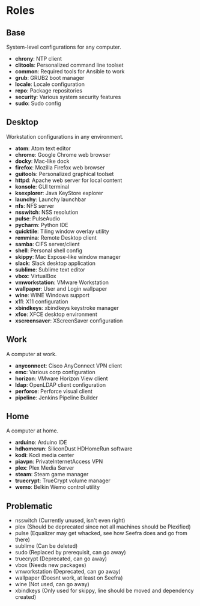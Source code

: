 Roles
=====

## Base
System-level configurations for any computer.
* **chrony**: NTP client
* **clitools**: Personalized command line toolset
* **common**: Required tools for Ansible to work
* **grub**: GRUB2 boot manager
* **locale**: Locale configuration
* **repo**: Package repositories
* **security**: Various system security features
* **sudo**: Sudo config

## Desktop
Workstation configurations in any environment.
* **atom**: Atom text editor
* **chrome**: Google Chrome web browser
* **docky**: Mac-like dock
* **firefox**: Mozilla Firefox web browser
* **guitools**: Personalized graphical toolset
* **httpd**: Apache web server for local content
* **konsole**: GUI terminal
* **ksexplorer**: Java KeyStore explorer
* **launchy**: Launchy launchbar
* **nfs**: NFS server
* **nsswitch**: NSS resolution
* **pulse**: PulseAudio
* **pycharm**: Python IDE
* **quicktile**: Tiling window overlay utility
* **remmina**: Remote Desktop client
* **samba**: CIFS server/client
* **shell**: Personal shell config
* **skippy**: Mac Expose-like window manager
* **slack**: Slack desktop application
* **sublime**: Sublime text editor
* **vbox**: VirtualBox
* **vmworkstation**: VMware Workstation
* **wallpaper**: User and Login wallpaper
* **wine**: WINE Windows support
* **x11**: X11 configuration
* **xbindkeys**: xbindkeys keystroke manager
* **xfce**: XFCE desktop environment
* **xscreensaver**: XScreenSaver configuration

## Work
A computer at work.
* **anyconnect**: Cisco AnyConnect VPN client
* **emc**: Various corp configuration
* **horizon**: VMware Horizon View client
* **ldap**: OpenLDAP client configuration
* **perforce**: Perforce visual client
* **pipeline**: Jenkins Pipeline Builder

## Home
A computer at home.
* **arduino**: Arduino IDE
* **hdhomerun**: SiliconDust HDHomeRun software
* **kodi**: Kodi media center
* **piavpn**: PrivateInternetAccess VPN
* **plex**: Plex Media Server
* **steam**: Steam game manager
* **truecrypt**: TrueCrypt volume manager
* **wemo**: Belkin Wemo control utility

## Problematic
* nsswitch (Currently unused, isn't even right)
* plex (Should be deprecated since not all machines should be Plexified)
* pulse (Equalizer may get whacked, see how Seefra does and go from there)
* sublime (Can be deleted)
* sudo (Replaced by prerequisit, can go away)
* truecrypt (Deprecated, can go away)
* vbox (Needs new packages)
* vmworkstation (Deprecated, can go away)
* wallpaper (Doesnt work, at least on Seefra)
* wine (Not used, can go away)
* xbindkeys (Only used for skippy, line should be moved and dependency created)